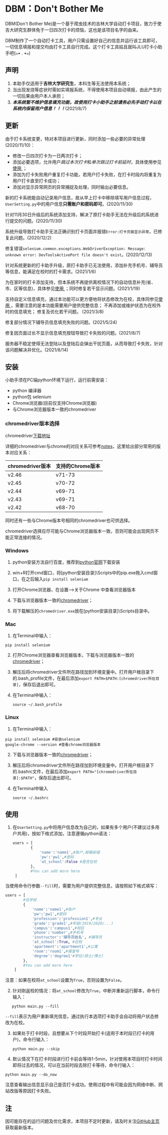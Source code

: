 # DBM：Don't  Bother  Me

DBM(Don't Bother Me)是一个基于爬虫技术的吉林大学自动打卡项目，致力于使吉大研究生群体免于一日四次打卡的烦恼，这也是该项目名字的由来。

DBM制作了一个自动打卡工具，用户只需设置好自己的信息并运行该工具即可，一切信息填报和提交均由打卡工具自行完成。这个打卡工具姑且就叫JLU打卡小助手吧(๑• . •๑)

## 声明

1. 本助手仅适用于**吉林大学研究生**，本科生等无法使用本系统；
2. 当出现发烧等症状时需如实填报系统，不得使用本项目自动填报，由此产生的一切后果由用户本人承担；
3. ***本系统暂不维护信息填充功能，故使用打卡小助手之前请务必先手动打卡以在系统内保留用户信息！！！***(2021/8/7)

## 更新

由于打卡系统变更，特对本项目进行更新，同时添加一些必要的异常处理(2020/11/10)：

- 修改一日四次打卡为一日两次打卡；
- 添加必要选项，允许用户*跳过本次打卡*和*单次跳过打卡前延时*，具体使用参见<a href="##使用">使用 </a>；
- 添加为打卡失败用户重复打卡功能，若用户打卡失败，在打卡时段内将重复为用户打卡直至打卡成功；
- 添加对显示异常网页的异常捕捉及处理，同时输出必要信息。

新的打卡系统能自动记录用户信息，故从早上打卡中移除填写用户信息过程，`UserSetting.py`中的用户信息**只需账户和密码即可**。(2020/11/30)

针对11月30日升级后的系统添加支持，解决了原打卡助手无法在升级后的系统进行提交的问题。(2020/11/30)

系统升级导致打卡助手无法正确识别打卡页面并报错`Error:打卡页面显示异常`，已修复此问题。(2020/12/2)

修复错误`selenium.common.exceptions.WebDriverException: Message: unknown error: DevToolsActivePort file doesn't exist`。(2020/12/13)

针对系统更新的打卡助手升级，原打卡助手已无法使用，添加补充手机号、辅导员等信息，能满足在校时的打卡需求。(2021/1/6)

为在家时的打卡添加支持，但本系统不再提供离校情况下的自动信息补充(省、市、区等信息)，具体参见<a href="##使用">使用 </a>；同时修复若干显示问题。(2021/1/19)

支持自定义信息填充，通过本功能可以更方便地将状态修改为在校，具体同参见<a href="##使用">使用 </a>，需要注意的是本功能需要用户提供完整信息；
不再添加或维护状态为在校外时的信息填充；
修复及优化若干问题。
(2021/3/8)

修复部分情况下辅导员信息填充失败的问题。(2021/5/24)

修复因页面过长不显示信息填充按钮导致打卡失败的问题。(2021/8/7)

服务器不稳定使得无法登陆以及登陆后会弹出干扰页面，从而导致打卡失败，针对该问题解决并优化。(2021/8/14)

## 安装

小助手须在PC端python环境下运行，运行前需安装：

- python 编译器
- python包 selenium
- Chrome浏览器(目前仅支持Chrome浏览器)
- 与Chrome浏览器版本一致的chromedriver

### chromedriver版本选择

chromedriver[下载地址](http://chromedriver.storage.googleapis.com/index.html)

详细的chromedriver与chrome的对应关系可参考[notes](http://chromedriver.storage.googleapis.com/2.46/notes.txt)，这里给出部分常用的版本对应关系：

| **chromedriver版本** | **支持的Chrome版本** |
| -------------------- | -------------------- |
| v2.46                | v71-73               |
| v2.45                | v70-72               |
| v2.44                | v69-71               |
| v2.43                | v69-71               |
| v2.42                | v68-70               |

同时还有一些与Chrome版本号相同的chromedriver也可供选择。

chromedriver选择应尽可能与Chrome浏览器版本一致，否则可能会出现网页不能正常连接的情况。

### Windows

1. python安装方法自行百度，推荐到[python官网](https://www.python.org/downloads/)下载安装

2. win+R打开cmd窗口，将[python安装目录]\Scripts中的pip.exe拖入cmd窗口，在之后输入```pip install selenium```

3. 打开Chrome浏览器，在设置—>关于Chrome 中查看浏览器版本

4. 下载与浏览器版本一致的[chromedriver](http://chromedriver.storage.googleapis.com/index.html)；

5. 将下载解压的```chromedriver.exe```放在[python安装目录]\Scripts目录中。

### Mac

1. 在Terminal中输入：

```
pip install selenium
```

2. 打开Chrome浏览器查看浏览器版本，下载与浏览器版本一致的[chromedriver](http://chromedriver.storage.googleapis.com/index.html)；

3. 解压后将chromedriver文件所在路径加到环境变量中。打开用户根目录下的.bash_profile文件，在最后添加```export PATH=$PATH:[chromedriver所在目录]```，保存后退出即可。

4. 在Terminal中输入：

   ```
   source ~/.bash_profile
   ```


### Linux

1. 在Terminal中输入：

```
pip install selenium #安装selenium
google-chrome --version #查看chrome浏览器版本
```

2. 下载与浏览器版本一致的[chromedriver](http://chromedriver.storage.googleapis.com/index.html)；

3. 解压后将chromedriver文件所在路径加到环境变量中。打开用户根目录下的.bashrc文件，在最后添加```export PATH="[chromedriver所在目录]:$PATH"```，保存后退出即可。

4. 在Terminal中输入

   ```
   source ~/.bashrc
   ```

   

## 使用

1. 在`UserSetting.py`中将用户信息改为自己的，如果有多个用户(不建议过多用户共用)，按如下格式添加，注意遵循python语法：

   ```python
   users = [
           {
               'name':'name1',#账户,邮箱前缀
               'pw':'pw1',#密码
               'at_school':False #是否在校
           }, 
           #You can add more here
    ]
   ```

当使用命令行参数`--fill`时，需要为用户提供完整信息，请按照如下格式填写：

```python
users = [
		#住学校
        {
            'name':'name1',#账户
            'pw':'pw1',#密码
            'profession':'profession1',#专业
            'grade':'grade1',#年级(2019/2020/...)
            'campus':'campus1',#校区
            'phone':'number',#手机号
            'instructor':'辅导员姓名', #辅导员
            'at_school':True, #在校
            'apartment':'apartment1',#公寓
            'room':'room1',#寝室号
            'degree':'degree1'#学位(硕士/博士)
        },
    	#You can add more here
	]
```

注意：如果在校将`at_school`设置为`True`，否则设置为`False`。

2. 针对刚返校的情况：将`at_school`修改为`True`，中断并重新运行脚本，命令行输入：

```
   python main.py --fill
```

`--fill`表示为用户重新填充信息，通过执行本选项打卡助手会自动将用户状态修改为在校。

3. 如果处于打卡时段，且想要从下个时段开始打卡(适用于本时段已打卡的用户)，命令行输入：

   ```
   python main.py --skip
   ```

4.  默认情况下在打卡时段进行打卡前会等待1-5min，针对使用本项目时打卡时间即将过去的情况，可以在当前时段去除打卡等待，命令行输入：

   ```
   python main.py --do_now
   ```

注意查看输出信息显示自己是否打卡成功。使用过程中有可能会因为网络中断、网站改版等原因打卡失败。

## 注

因可能存在的运行问题及优化需求，本项目不定时更新，请及时关注[GitHub主页](https://github.com/Venquieu/DBM)获取最新版本。

